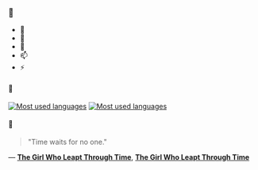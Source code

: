 ### 👋

- 🔭
- 🌱
- 💬
- 📫
- ⚡

#### 🧏

[![Most used languages](https://github-readme-stats-aynah.vercel.app/api/top-langs/?username=aynh&theme=solarized-dark&langs_count=6&layout=compact&hide_title=true)](https://github.com/anuraghazra/github-readme-stats#gh-dark-mode-only)
[![Most used languages](https://github-readme-stats-aynah.vercel.app/api/top-langs/?username=aynh&theme=solarized-light&langs_count=6&layout=compact&hide_title=true)](https://github.com/anuraghazra/github-readme-stats#gh-light-mode-only)

#### 💬

> "Time waits for no one."

&mdash; [**The Girl Who Leapt Through Time**](https://myanimelist.net/character.php?q=The%20Girl%20Who%20Leapt%20Through%20Time&cat=character), [**The Girl Who Leapt Through Time**](https://myanimelist.net/search/all?q=The%20Girl%20Who%20Leapt%20Through%20Time&cat=all)
